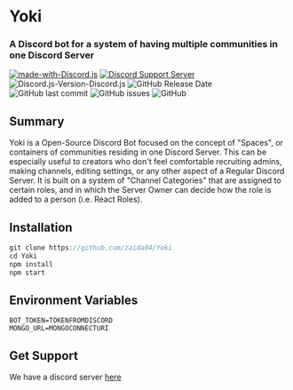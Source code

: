 # Yoki
### A Discord bot for a system of having multiple communities in one Discord Server
[![made-with-Discord.js](https://img.shields.io/badge/Made%20with-Discord.js-1f425f.svg)](https://github.com/discordjs/discord.js/) [![Discord Support Server](https://img.shields.io/discord/709121633541029938.svg)](https://discord.gg/fPRrVfx)
![Discord.js-Version-Discord.js](https://img.shields.io/badge/Discord.js-12.2.0-1f425f.svg) ![GitHub Release Date](https://img.shields.io/github/release-date/MythicalCuddles/DiscordBot.svg) ![GitHub last commit](https://img.shields.io/github/last-commit/MythicalCuddles/DiscordBot.svg) ![GitHub issues](https://img.shields.io/github/issues/MythicalCuddles/DiscordBot.svg) ![GitHub](https://img.shields.io/github/license/MythicalCuddles/DiscordBot.svg)

## Summary
Yoki is a Open-Source Discord Bot focused on the concept of "Spaces", or containers of communities residing in one Discord Server. This can be especially useful to creators who don't feel comfortable recruiting admins, making channels, editing settings, or any other aspect of a Regular Discord Server. It is built on a system of "Channel Categories" that are assigned to certain roles, and in which the Server Owner can decide how the role is added to a person (i.e. React Roles).

## Installation
```js
git clone https://github.com/zaida04/Yoki
cd Yoki
npm install
npm start
```
## Environment Variables
```
BOT_TOKEN=TOKENFROMDISCORD
MONGO_URL=MONGOCONNECTURI
```
## Get Support
We have a discord server [here](https://discord.gg/fPRrVfx)
